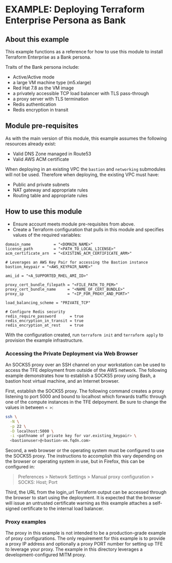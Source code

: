 # EXAMPLE: Deploying Terraform Enterprise Persona as Bank

## About this example

This example functions as a reference for how to use this module to install
Terraform Enterprise as a Bank persona.

Traits of the Bank persona include:

- Active/Active mode
- a large VM machine type (m5.xlarge)
- Red Hat 7.8 as the VM image
- a privately accessible TCP load balancer with TLS pass-through
- a proxy server with TLS termination
- Redis authentication
- Redis encryption in transit

## Module pre-requisites

As with the main version of this module, this example assumes the following
resources already exist:

- Valid DNS Zone managed in Route53
- Valid AWS ACM certificate

When deploying in an existing VPC the `bastion` and `networking` submodules will
not be used. Therefore when deploying, the existing VPC must have:

- Public and private subnets
- NAT gateway and appropriate rules
- Routing table and appropriate rules

## How to use this module

- Ensure account meets module pre-requisites from above.
- Create a Terraform configuration that pulls in this module and specifies
    values of the required variables:

```hcl
domain_name          = "<DOMAIN_NAME>"
license_path         = "<PATH_TO_LOCAL_LICENSE>"
acm_certificate_arn  = "<EXISTING_ACM_CERTIFICATE_ARM>"

# Leverages an AWS Key Pair for accessing the Bastion instance
bastion_keypair = "<AWS_KEYPAIR_NAME>"

ami_id = "<A_SUPPORTED_RHEL_AMI_ID>"

proxy_cert_bundle_filepath = "<FILE_PATH_TO_PEM>"
proxy_cert_bundle_name     = "<NAME_OF_CERT_BUNDLE>"
proxy_ip                   = "<IP_FOR_PROXY_AND_PORT>"

load_balancing_scheme = "PRIVATE_TCP"

# Configure Redis security
redis_require_password      = true
redis_encryption_in_transit = true
redis_encryption_at_rest    = true
```

With the configuration created, run `terraform init` and `terraform apply` to provision the example infrastructure.

### Accessing the Private Deployment via Web Browser

An SOCKS5 proxy over an SSH channel on your workstation can be used
to access the TFE deployment from outside of the AWS network. The
following example demonstrates how to establish a SOCKS5 proxy using
Bash, a bastion host virtual machine, and an Internet browser.

First, establish the SOCKS5 proxy. The following command creates a
proxy listening to port 5000 and bound to localhost which forwards
traffic through one of the compute instances in the TFE delpoyment.
Be sure to change the values in between `< >`:

```bash
ssh \
  -N \
  -p 22 \
  -D localhost:5000 \
  -i <pathname of private key for var.existing_keypair> \
  <bastionuser>@<bastion-vm.fqdn.com>
```

Second, a web browser or the operating system must be configured to use
the SOCKS5 proxy. The instructions to accomplish this vary depending on
the browser or operating system in use, but in Firefox, this can be
configured in:

> Preferences > Network Settings > Manual proxy configuration >
SOCKS: Host; Port

Third, the URL from the login_url Terraform output can be accessed
through the browser to start using the deployment. It is expected that
the browser will issue an untrusted certificate warning as this example
attaches a self-signed certificate to the internal load balancer.

### Proxy examples

The proxy in this example is not intended to be a production-grade example of
proxy configurations. The only requirement for this example is to provide a
proxy IP address and optionally a proxy PORT number for setting up TFE to
leverage your proxy. The example in this directory leverages a
development-configured MITM proxy.
